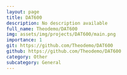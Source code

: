 ```yaml
---
layout: page
title: DAT600
description: No description available
full_name: Theodemo/DAT600
img: assets/img/projects/DAT600/main.png
importance: 1
git: https://github.com/Theodemo/DAT600
github: https://github.com/Theodemo/DAT600
category: Other
subcategory: General
---
```




